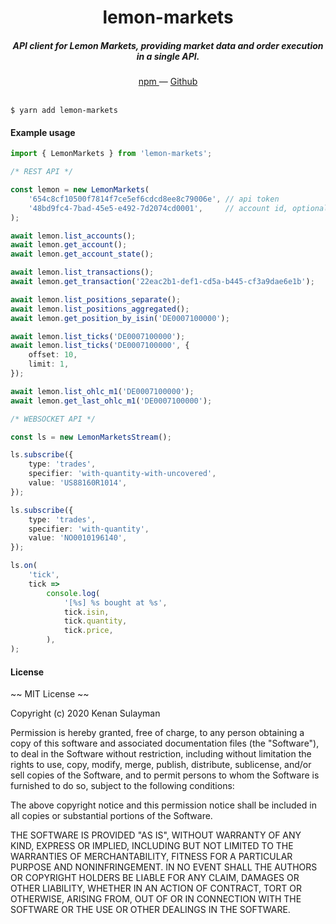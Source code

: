 <h1 align="center">lemon-markets</h1>

<h5 align="center">API client for Lemon Markets, providing market data and order execution in a single API.</h5>

<div align="center">
  <a href="https://www.npmjs.com/package/lemon-markets">
    npm
  </a>
  —
  <a href="https://github.com/19h/lemon-markets-ts">
    Github
  </a>
</div>

<br />

```shell script
$ yarn add lemon-markets
```

#### Example usage

```typescript
import { LemonMarkets } from 'lemon-markets';

/* REST API */

const lemon = new LemonMarkets(
    '654c8cf10500f7814f7ce5ef6cdcd8ee8c79006e', // api token
    '48bd9fc4-7bad-45e5-e492-7d2074cd0001',     // account id, optional
);

await lemon.list_accounts();
await lemon.get_account();
await lemon.get_account_state();

await lemon.list_transactions();
await lemon.get_transaction('22eac2b1-def1-cd5a-b445-cf3a9dae6e1b');

await lemon.list_positions_separate();
await lemon.list_positions_aggregated();
await lemon.get_position_by_isin('DE0007100000');

await lemon.list_ticks('DE0007100000');
await lemon.list_ticks('DE0007100000', {
    offset: 10,
    limit: 1,
});

await lemon.list_ohlc_m1('DE0007100000');
await lemon.get_last_ohlc_m1('DE0007100000');

/* WEBSOCKET API */

const ls = new LemonMarketsStream();

ls.subscribe({
    type: 'trades',
    specifier: 'with-quantity-with-uncovered',
    value: 'US88160R1014',
});

ls.subscribe({
    type: 'trades',
    specifier: 'with-quantity',
    value: 'NO0010196140',
});

ls.on(
    'tick',
    tick =>
        console.log(
            '[%s] %s bought at %s',
            tick.isin,
            tick.quantity,
            tick.price,
        ),
);
```

#### License

~~ MIT License ~~

Copyright (c) 2020 Kenan Sulayman

Permission is hereby granted, free of charge, to any person obtaining a copy
of this software and associated documentation files (the "Software"), to deal
in the Software without restriction, including without limitation the rights
to use, copy, modify, merge, publish, distribute, sublicense, and/or sell
copies of the Software, and to permit persons to whom the Software is
furnished to do so, subject to the following conditions:

The above copyright notice and this permission notice shall be included in all
copies or substantial portions of the Software.

THE SOFTWARE IS PROVIDED "AS IS", WITHOUT WARRANTY OF ANY KIND, EXPRESS OR
IMPLIED, INCLUDING BUT NOT LIMITED TO THE WARRANTIES OF MERCHANTABILITY,
FITNESS FOR A PARTICULAR PURPOSE AND NONINFRINGEMENT. IN NO EVENT SHALL THE
AUTHORS OR COPYRIGHT HOLDERS BE LIABLE FOR ANY CLAIM, DAMAGES OR OTHER
LIABILITY, WHETHER IN AN ACTION OF CONTRACT, TORT OR OTHERWISE, ARISING FROM,
OUT OF OR IN CONNECTION WITH THE SOFTWARE OR THE USE OR OTHER DEALINGS IN THE
SOFTWARE.
